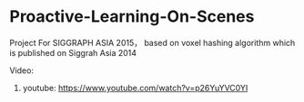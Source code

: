 Proactive-Learning-On-Scenes
============================

Project For SIGGRAPH ASIA 2015， based on voxel hashing algorithm which is published on Siggrah Asia 2014

Video:
1. youtube: https://www.youtube.com/watch?v=p26YuYVC0YI
